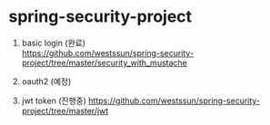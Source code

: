 # spring-security-project
1) basic login (완료)   
https://github.com/westssun/spring-security-project/tree/master/security_with_mustache

2) oauth2 (예정)


3) jwt token (진행중)
https://github.com/westssun/spring-security-project/tree/master/jwt
